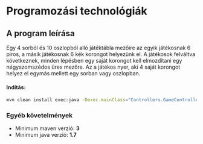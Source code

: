 # Programozási technológiák

## A program leírása

Egy 4 sorból és 10 oszlopból alló játéktábla mezőire az egyik játékosnak 6 piros, a másik játékosnak 6 kék korongot helyezünk el. A játékosok felváltva következnek, minden lépésben egy saját korongot kell elmozdítani egy négyszomszédos üres mezőre. Az a játékos nyer, aki 4 saját korongot helyez el egymás mellett egy sorban vagy oszlopban.

#### Indítás:
```sh
mvn clean install exec:java -Dexec.mainClass="Controllers.GameController"
```

### Egyéb követelmények

* Minimum maven verzió: __3__
* Minimum java verzió: __1.7__